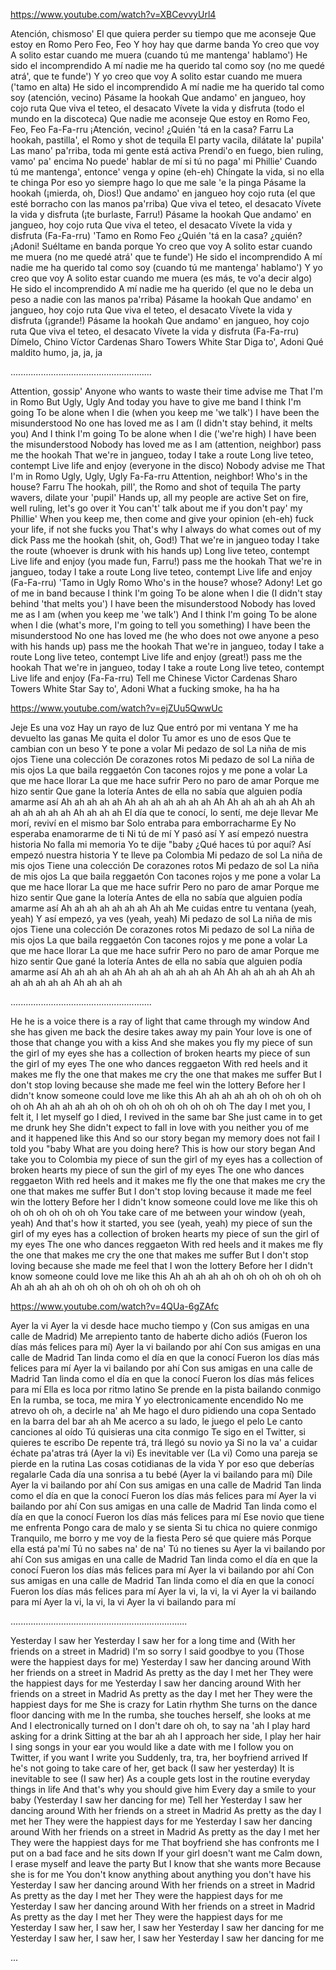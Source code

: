 








https://www.youtube.com/watch?v=XBCevvyUrl4

Atención, chismoso'
El que quiera perder su tiempo que me aconseje
Que estoy en Romo Pero Feo, Feo
Y hoy hay que darme banda
Yo creo que voy
A solito estar cuando me muera (cuando tú me mantenga' hablamo')
He sido el incomprendido
A mí nadie me ha querido tal como soy (no me quedé atrá', que te funde')
Y yo creo que voy
A solito estar cuando me muera ('tamo en alta)
He sido el incomprendido
A mí nadie me ha querido tal como soy (atención, vecino)
Pásame la hookah
Que andamo' en jangueo, hoy cojo ruta
Que viva el teteo, el desacato
Vívete la vida y disfruta (todo el mundo en la discoteca)
Que nadie me aconseje
Que estoy en Romo Feo, Feo, Feo
Fa-Fa-rru
¡Atención, vecino!
¿Quién 'tá en la casa?
Farru
La hookah, pastilla', el Romo y shot de tequila
El party vacila, dilátate la' pupila'
Las mano' pa'rriba, toda mi gente está activa
Prendi'o en fuego, bien ruling, vamo' pa' encima
No puede' hablar de mí si tú no paga' mi Phillie'
Cuando tú me mantenga', entonce' venga y opine (eh-eh)
Chíngate la vida, si no ella te chinga
Por eso yo siempre hago lo que me sale 'e la pinga
Pásame la hookah (¡mierda, oh, Dios!)
Que andamo' en jangueo hoy cojo ruta (el que esté borracho con las manos pa'rriba)
Que viva el teteo, el desacato
Vívete la vida y disfruta (¡te burlaste, Farru!)
Pásame la hookah
Que andamo' en jangueo, hoy cojo ruta
Que viva el teteo, el desacato
Vívete la vida y disfruta (Fa-Fa-rru)
'Tamo en Romo Feo
¿Quién 'tá en la casa? ¿quién?
¡Adoni!
Suéltame en banda porque
Yo creo que voy
A solito estar cuando me muera (no me quedé atrá' que te funde')
He sido el incomprendido
A mí nadie me ha querido tal como soy (cuando tú me mantenga' hablamo')
Y yo creo que voy
A solito estar cuando me muera (es más, te vo'a decir algo)
He sido el incomprendido
A mí nadie me ha querido (el que no le deba un peso a nadie con las manos pa'rriba)
Pásame la hookah
Que andamo' en jangueo, hoy cojo ruta
Que viva el teteo, el desacato
Vívete la vida y disfruta (¡grande!)
Pásame la hookah
Que andamo' en jangueo, hoy cojo ruta
Que viva el teteo, el desacato
Vívete la vida y disfruta (Fa-Fa-rru)
Dímelo, Chino
Víctor Cardenas
Sharo Towers
White Star
Diga to', Adoni
Qué maldito humo, ja, ja, ja

........................................................

Attention, gossip'
Anyone who wants to waste their time advise me
That I'm in Romo But Ugly, Ugly
And today you have to give me band
I think I'm going
To be alone when I die (when you keep me 'we talk')
I have been the misunderstood
No one has loved me as I am (I didn't stay behind, it melts you)
And I think I'm going
To be alone when I die ('we're high)
I have been the misunderstood
Nobody has loved me as I am (attention, neighbor)
pass me the hookah
That we're in jangueo, today I take a route
Long live teteo, contempt
Live life and enjoy (everyone in the disco)
Nobody advise me
That I'm in Romo Ugly, Ugly, Ugly
Fa-Fa-rru
Attention, neighbor!
Who's in the house?
Farru
The hookah, pill', the Romo and shot of tequila
The party wavers, dilate your 'pupil'
Hands up, all my people are active
Set on fire, well ruling, let's go over it
You can't' talk about me if you don't pay' my Phillie'
When you keep me, then come and give your opinion (eh-eh)
fuck your life, if not she fucks you
That's why I always do what comes out of my dick
Pass me the hookah (shit, oh, God!)
That we're in jangueo today I take the route (whoever is drunk with his hands up)
Long live teteo, contempt
Live life and enjoy (you made fun, Farru!)
pass me the hookah
That we're in jangueo, today I take a route
Long live teteo, contempt
Live life and enjoy (Fa-Fa-rru)
'Tamo in Ugly Romo
Who's in the house? whose?
Adony!
Let go of me in band because
I think I'm going
To be alone when I die (I didn't stay behind 'that melts you')
I have been the misunderstood
Nobody has loved me as I am (when you keep me 'we talk')
And I think I'm going
To be alone when I die (what's more, I'm going to tell you something)
I have been the misunderstood
No one has loved me (he who does not owe anyone a peso with his hands up)
pass me the hookah
That we're in jangueo, today I take a route
Long live teteo, contempt
Live life and enjoy (great!)
pass me the hookah
That we're in jangueo, today I take a route
Long live teteo, contempt
Live life and enjoy (Fa-Fa-rru)
Tell me Chinese
Victor Cardenas
Sharo Towers
White Star
Say to', Adoni
What a fucking smoke, ha ha ha







https://www.youtube.com/watch?v=ejZUu5QwwUc


Jeje
Es una voz
Hay un rayo de luz
Que entró por mi ventana
Y me ha devuelto las ganas
Me quita el dolor
Tu amor es uno de esos
Que te cambian con un beso
Y te pone a volar
Mi pedazo de sol
La niña de mis ojos
Tiene una colección
De corazones rotos
Mi pedazo de sol
La niña de mis ojos
La que baila reggaetón
Con tacones rojos y me pone a volar
La que me hace llorar
La que me hace sufrir
Pero no paro de amar
Porque me hizo sentir
Que gane la lotería
Antes de ella no sabía que alguien podía amarme así
Ah ah ah ah ah
Ah ah ah ah ah ah ah
Ah
Ah ah ah ah ah
Ah ah ah ah ah ah ah
Ah ah ah ah
El día que te conocí, lo sentí, me deje llevar
Me morí, reviví en el mismo bar
Solo entraba para emborracharme
Ey
No esperaba enamorarme de ti
Ni tú de mí
Y pasó así
Y así empezó nuestra historia
No falla mi memoria
Yo te dije "baby
¿Qué haces tú por aquí?
Así empezó nuestra historia
Y te lleve pa Colombia
Mi pedazo de sol
La niña de mis ojos
Tiene una colección
De corazones rotos
Mi pedazo de sol
La niña de mis ojos
La que baila reggaetón
Con tacones rojos y me pone a volar
La que me hace llorar
La que me hace sufrir
Pero no paro de amar
Porque me hizo sentir
Que gane la lotería
Antes de ella no sabía que alguien podía amarme así
Ah ah ah ah ah ah ah
Ah ah
Me cuidas entre tu ventana (yeah, yeah)
Y así empezó, ya ves (yeah, yeah)
Mi pedazo de sol
La niña de mis ojos
Tiene una colección
De corazones rotos
Mi pedazo de sol
La niña de mis ojos
La que baila reggaetón
Con tacones rojos y me pone a volar
La que me hace llorar
La que me hace sufrir
Pero no paro de amar
Porque me hizo sentir
Que gané la lotería
Antes de ella no sabía que alguien podía amarme así
Ah ah ah ah ah
Ah ah ah ah ah ah ah
Ah
Ah ah ah ah ah
Ah ah ah ah ah ah ah
Ah ah ah ah

........................................................

He he
is a voice
there is a ray of light
that came through my window
And she has given me back the desire
takes away my pain
Your love is one of those
that change you with a kiss
And she makes you fly
my piece of sun
the girl of my eyes
she has a collection
of broken hearts
my piece of sun
the girl of my eyes
The one who dances reggaeton
With red heels and it makes me fly
the one that makes me cry
the one that makes me suffer
But I don't stop loving
because she made me feel
win the lottery
Before her I didn't know someone could love me like this
Ah ah ah ah ah
oh oh oh oh oh oh
oh
Ah ah ah ah ah
oh oh oh oh oh oh
oh oh oh oh
The day I met you, I felt it, I let myself go
I died, I revived in the same bar
She just came in to get me drunk
hey
She didn't expect to fall in love with you
neither you of me
and it happened like this
And so our story began
my memory does not fail
I told you "baby
What are you doing here?
This is how our story began
And take you to Colombia
my piece of sun
the girl of my eyes
has a collection
of broken hearts
my piece of sun
the girl of my eyes
The one who dances reggaeton
With red heels and it makes me fly
the one that makes me cry
the one that makes me suffer
But I don't stop loving
because it made me feel
win the lottery
Before her I didn't know someone could love me like this
oh oh oh oh oh oh
oh oh
You take care of me between your window (yeah, yeah)
And that's how it started, you see (yeah, yeah)
my piece of sun
the girl of my eyes
has a collection
of broken hearts
my piece of sun
the girl of my eyes
The one who dances reggaeton
With red heels and it makes me fly
the one that makes me cry
the one that makes me suffer
But I don't stop loving
because she made me feel
that I won the lottery
Before her I didn't know someone could love me like this
Ah ah ah ah ah
oh oh oh oh oh oh
oh
Ah ah ah ah ah
oh oh oh oh oh oh
oh oh oh oh
























https://www.youtube.com/watch?v=4QUa-6gZAfc

Ayer la vi
Ayer la vi desde hace mucho tiempo y
(Con sus amigas en una calle de Madrid)
Me arrepiento tanto de haberte dicho adiós
(Fueron los días más felices para mí)
Ayer la vi bailando por ahí
Con sus amigas en una calle de Madrid
Tan linda como el día en que la conocí
Fueron los días más felices para mí
Ayer la vi bailando por ahí
Con sus amigas en una calle de Madrid
Tan linda como el día en que la conocí
Fueron los días más felices para mí
Ella es loca por ritmo latino
Se prende en la pista bailando conmigo
En la rumba, se toca, me mira
Y yo electronicamente encendido
No me atrevo oh oh, a decirle na' ah
Me hago el duro pidiendo una copa
Sentado en la barra del bar ah ah
Me acerco a su lado, le juego el pelo
Le canto canciones al oído
Tú quisieras una cita conmigo
Te sigo en el Twitter, si quieres te escribo
De repente trá, trá llegó su novio ya
Si no la va' a cuidar échate pa'atras trá
(Ayer la vi) Es inevitable ver (La vi)
Como una pareja se pierde en la rutina
Las cosas cotidianas de la vida
Y por eso que deberías regalarle
Cada día una sonrisa a tu bebé
(Ayer la vi bailando para mí) Dile
Ayer la vi bailando por ahí
Con sus amigas en una calle de Madrid
Tan linda como el día en que la conocí
Fueron los días más felices para mí
Ayer la vi bailando por ahí
Con sus amigas en una calle de Madrid
Tan linda como el día en que la conocí
Fueron los días más felices para mí
Ese novio que tiene me enfrenta
Pongo cara de malo y se sienta
Si tu chica no quiere conmigo
Tranquilo, me borro y me voy de la fiesta
Pero sé que quiere más
Porque ella está pa'mí
Tú no sabes na' de na'
Tú no tienes su
Ayer la vi bailando por ahí
Con sus amigas en una calle de Madrid
Tan linda como el día en que la conocí
Fueron los días más felices para mí
Ayer la vi bailando por ahí
Con sus amigas en una calle de Madrid
Tan linda como el día en que la conocí
Fueron los días más felices para mí
Ayer la vi, la vi, la vi
Ayer la vi bailando para mí
Ayer la vi, la vi, la vi
Ayer la vi bailando para mí

......................................................................

Yesterday I saw her
Yesterday I saw her for a long time and
(With her friends on a street in Madrid)
I'm so sorry I said goodbye to you
(Those were the happiest days for me)
Yesterday I saw her dancing around
With her friends on a street in Madrid
As pretty as the day I met her
They were the happiest days for me
Yesterday I saw her dancing around
With her friends on a street in Madrid
As pretty as the day I met her
They were the happiest days for me
She is crazy for Latin rhythm
She turns on the dance floor dancing with me
In the rumba, she touches herself, she looks at me
And I electronically turned on
I don't dare oh oh, to say na 'ah
I play hard asking for a drink
Sitting at the bar ah ah
I approach her side, I play her hair
I sing songs in your ear
you would like a date with me
I follow you on Twitter, if you want I write you
Suddenly, tra, tra, her boyfriend arrived
If he's not going to take care of her, get back
(I saw her yesterday) It is inevitable to see (I saw her)
As a couple gets lost in the routine
everyday things in life
And that's why you should give him
Every day a smile to your baby
(Yesterday I saw her dancing for me) Tell her
Yesterday I saw her dancing around
With her friends on a street in Madrid
As pretty as the day I met her
They were the happiest days for me
Yesterday I saw her dancing around
With her friends on a street in Madrid
As pretty as the day I met her
They were the happiest days for me
That boyfriend she has confronts me
I put on a bad face and he sits down
If your girl doesn't want me
Calm down, I erase myself and leave the party
But I know that she wants more
Because she is for me
You don't know anything about anything
you don't have his
Yesterday I saw her dancing around
With her friends on a street in Madrid
As pretty as the day I met her
They were the happiest days for me
Yesterday I saw her dancing around
With her friends on a street in Madrid
As pretty as the day I met her
They were the happiest days for me
Yesterday I saw her, I saw her, I saw her
Yesterday I saw her dancing for me
Yesterday I saw her, I saw her, I saw her
Yesterday I saw her dancing for me



























...